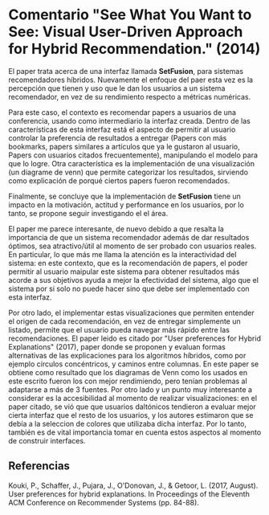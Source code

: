 # Comentario "See What You Want to See: Visual User-Driven Approach for Hybrid Recommendation." (2014)

El paper trata acerca de una interfaz llamada **SetFusion**, para sistemas recomendadores híbridos. Nuevamente el enfoque del paer esta vez es la percepción que tienen y uso que le dan los usuarios a un sistema recomendador, en vez de su rendimiento respecto a métricas numéricas.

Para este caso, el contexto es recomendar papers a usuarios de una conferencia, usando como intermediario la interfaz creada. Dentro de las características de esta interfaz está el aspecto de permitir al usuario controlar la preferencia de resultados a entregar (Papers con más bookmarks, papers similares a artículos que ya le gustaron al usuario, Papers con usuarios citados frecuentemente), manipulando el modelo para que lo logre. Otra característica es la implementación de una visualización (un diagrame de venn) que permite categorizar los resultados, sirviendo como explicación de porqué ciertos papers fueron recomendados. 

Finalmente, se concluye que la implementación de **SetFusion** tiene un impacto en la motivación, actitud y performance en los usuarios, por lo tanto, se propone seguir investigando el el área.

El paper me parece interesante, de nuevo debido a que resalta la importancia de que un sistema recomendador además de dar resultados óptimos, sea atractivo/útil al momento de ser probado con usuarios reales. En particular, lo que más me llama la atención es la interactividad del sistema: en este contexto, que es la recomendación de papers, el poder permitir al usuario maipular este sistema para obtener resultados más acorde a sus objetivos ayuda a mejor la efectividad del sistema, algo que el sistema por si solo no puede hacer sino que debe ser implementado con esta interfaz. 

Por otro lado, el implementar estas visualizaciones que permiten entender el origen de cada recomendación, en vez de entregar simplemente un listado, permite que el usuario pueda navegar más rápido entre las recomendaciones. El paper leido es citado por "User preferences for Hybrid Explanations" (2017), paper donde se proponen y evaluan formas alternativas de las explicaciones para los algoritmos híbridos, como por ejemplo círculos concéntricos, y caminos entre columnas. En este paper se obtiene como resultado que los diagramas de Venn como los usados en este escrito fueron los con mejor rendimiendo, pero tenían problemas al adaptarse a más de 3 fuentes. Por otro lado y un punto muy interesante a considerar es la accesibilidad al momento de realizar visualizaciones: en el paper citado, se vió que que usuarios daltónicos tendieron a evaluar mejor cierta interfaz que el resto de los usuarios, y los autores estimaron que se debía a la seleccion de colores que utilizaba dicha interfaz. Por lo tanto, también es de vital importancia tomar en cuenta estos aspectos al momento de construir interfaces.

## Referencias
Kouki, P., Schaffer, J., Pujara, J., O'Donovan, J., & Getoor, L. (2017, August). User preferences for hybrid explanations. In Proceedings of the Eleventh ACM Conference on Recommender Systems (pp. 84-88).